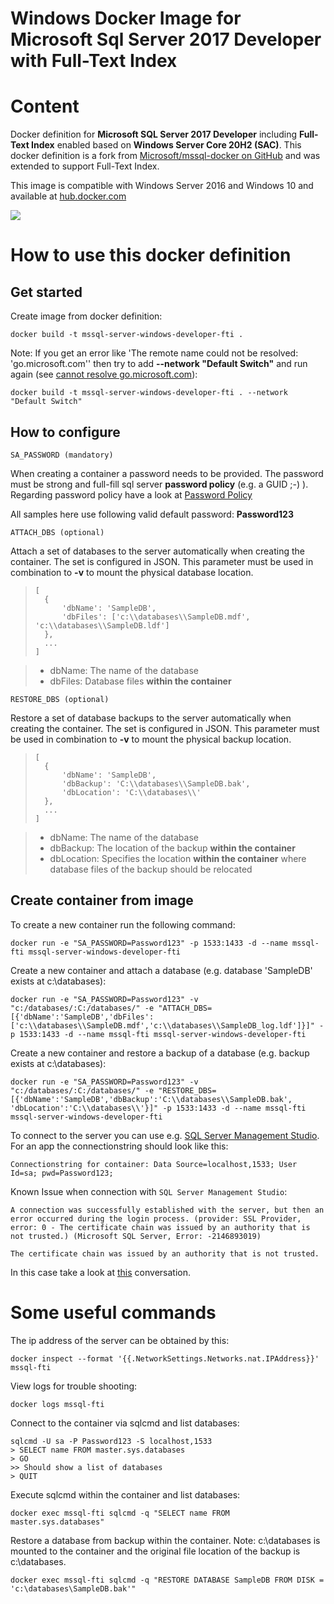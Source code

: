# Windows Docker Image for Microsoft Sql Server 2017 Developer with Full-Text Index

# Content
Docker definition for **Microsoft SQL Server 2017 Developer** including **Full-Text Index** enabled based on **Windows Server Core 20H2 (SAC)**. This docker definition is a fork from [Microsoft/mssql-docker on GitHub](https://github.com/Microsoft/mssql-docker) and was extended to support Full-Text Index.

This image is compatible with Windows Server 2016 and Windows 10 and available at [hub.docker.com](https://hub.docker.com/r/pulla/mssql-server-windows-developer-fti)

![](https://img.shields.io/docker/pulls/pulla/mssql-server-windows-developer-fti.svg)

# How to use this docker definition
## Get started
Create image from docker definition:
```
docker build -t mssql-server-windows-developer-fti .
```
Note: If you get an error like 'The remote name could not be resolved: 'go.microsoft.com'' then try to add **--network "Default Switch"** and run again (see [cannot resolve go.microsoft.com](https://github.com/pulla2908/docker-mssql-server-windows-developer-fti/issues/2)):
```
docker build -t mssql-server-windows-developer-fti . --network "Default Switch"
```
## How to configure
```
SA_PASSWORD (mandatory)
```
When creating a container a password needs to be provided. The password must be strong and full-fill sql server **password policy** (e.g. a GUID ;-) ). Regarding password policy have a look at [Password Policy](https://docs.microsoft.com/en-us/sql/relational-databases/security/password-policy)

All samples here use following valid default password: **Password123**

```
ATTACH_DBS (optional)
```
Attach a set of databases to the server automatically when creating the container. The set is configured in JSON. This parameter must be used in combination to **-v** to mount the physical database location.
>```
>[
>   {
>       'dbName': 'SampleDB', 
>       'dbFiles': ['c:\\databases\\SampleDB.mdf', 'c:\\databases\\SampleDB.ldf']
>   },
>   ...
>]
>```

> - dbName: The name of the database
> - dbFiles: Database files **within the container**

```
RESTORE_DBS (optional)
```
Restore a set of database backups to the server automatically when creating the container. The set is configured in JSON. This parameter must be used in combination to **-v** to mount the physical backup location.
>```
>[
>   {
>       'dbName': 'SampleDB', 
>       'dbBackup': 'C:\\databases\\SampleDB.bak',
>       'dbLocation': 'C:\\databases\\'
>   },
>   ...
>]
>```

> - dbName: The name of the database
> - dbBackup: The location of the backup **within the container**
> - dbLocation: Specifies the location **within the container** where database files of the backup should be relocated


## Create container from image
To create a new container run the following command:
```
docker run -e "SA_PASSWORD=Password123" -p 1533:1433 -d --name mssql-fti mssql-server-windows-developer-fti
```

Create a new container and attach a database (e.g. database 'SampleDB' exists at c:\databases\):
```
docker run -e "SA_PASSWORD=Password123" -v "c:/databases/:C:/databases/" -e "ATTACH_DBS=[{'dbName':'SampleDB','dbFiles':['c:\\databases\\SampleDB.mdf','c:\\databases\\SampleDB_log.ldf']}]" -p 1533:1433 -d --name mssql-fti mssql-server-windows-developer-fti
```

Create a new container and restore a backup of a database (e.g. backup exists at c:\databases\):
```
docker run -e "SA_PASSWORD=Password123" -v "c:/databases/:C:/databases/" -e "RESTORE_DBS=[{'dbName':'SampleDB','dbBackup':'C:\\databases\\SampleDB.bak', 'dbLocation':'C:\\databases\\'}]" -p 1533:1433 -d --name mssql-fti mssql-server-windows-developer-fti
```

To connect to the server you can use e.g. [SQL Server Management Studio](https://docs.microsoft.com/en-us/sql/ssms/download-sql-server-management-studio-ssms).
For an app the connectionstring should look like this:
```
Connectionstring for container: Data Source=localhost,1533; User Id=sa; pwd=Password123;
```
Known Issue when connection with `SQL Server Management Studio`:
```
A connection was successfully established with the server, but then an error occurred during the login process. (provider: SSL Provider, error: 0 - The certificate chain was issued by an authority that is not trusted.) (Microsoft SQL Server, Error: -2146893019)

The certificate chain was issued by an authority that is not trusted.
```
In this case take a look at [this](https://stackoverflow.com/questions/17615260/the-certificate-chain-was-issued-by-an-authority-that-is-not-trusted-when-conn) conversation.

# Some useful commands
The ip address of the server can be obtained by this:
```
docker inspect --format '{{.NetworkSettings.Networks.nat.IPAddress}}' mssql-fti
```

View logs for trouble shooting:
```
docker logs mssql-fti
```

Connect to the container via sqlcmd and list databases:
```
sqlcmd -U sa -P Password123 -S localhost,1533
> SELECT name FROM master.sys.databases
> GO
>> Should show a list of databases
> QUIT
```

Execute sqlcmd within the container and list databases:
```
docker exec mssql-fti sqlcmd -q "SELECT name FROM master.sys.databases"
```

Restore a database from backup within the container. Note: c:\databases is mounted to the container and the original file location of the backup is c:\databases.
```
docker exec mssql-fti sqlcmd -q "RESTORE DATABASE SampleDB FROM DISK = 'c:\databases\SampleDB.bak'"
```